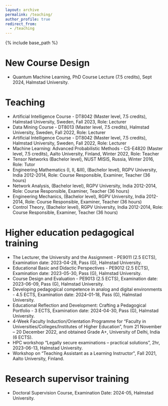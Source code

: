 ```yaml
---
layout: archive
permalink: /teaching/
author_profile: true
redirect_from:
  - /teaching
---
```


{% include base_path %}

New Course Design
======
*  Quantum Machine Learning, PhD Course Lecture (7.5 credits), Sept 2024, Halmstad University.

Teaching
======
* Artificial Intelligence Course - DT8042 (Master level, 7.5 credits), Halmstad University, Sweden, Fall 2023, Role: Lecturer
* Data Mining Course - DT8013 (Master level, 7.5 credits), Halmstad University, Sweden, Fall 2022, Role: Lecturer
* Artificial Intelligence Course - DT8042 (Master level, 7.5 credits), Halmstad University, Sweden, Fall 2022, Role: Lecturer
* Machine Learning: Advanced Probabilistic Methods - CS-E4820 (Master level, 7.5 credits), Aalto University, Finland, Winter 2022, Role: Teacher
* Tensor Networks (Bachelor level), NUST MISIS, Russia, Winter 2016, Role: Tutor
* Engineering Mathematics (I, II, $\&$III), (Bachelor level), RGPV University, India 2012-2014, Role: Course Responsible, Examiner, Teacher (36 hours)
* Network Analysis, (Bachelor level), RGPV University, India 2012-2014, Role: Course Responsible, Examiner, Teacher (36 hours)
* Engineering Mechanics, (Bachelor level), RGPV University, India 2012-2014, Role: Course Responsible, Examiner, Teacher (36 hours)
* Control Theory, (Bachelor level), RGPV University, India 2012-2014, Role: Course Responsible, Examiner, Teacher (36 hours)


Higher education pedagogical training
======

* The Lecturer, the University and the Assignment - PE9011 (2.5 ECTS), Examination date: 2023-04-28, Pass (G), Halmstad University.
* Educational Basic and Didactic Perspectives - PE9012 (2.5 ECTS), Examination date: 2023-05-30, Pass (G), Halmstad University.
* Course Design and Evaluation - PE9013 (2.5 ECTS), Examination date: 2023-06-09, Pass (G), Halmstad University.
* Developing pedagogical competence in analog and digital environments - 4.5 ECTS, Examination date: 2024-01-18, Pass (G), Halmstad University.
* Educational Reflection and Development: Crafting a Pedagogical Portfolio - 3 ECTS, Examination date: 2024-04-30, Pass (G), Halmstad University.
* 4-Week Faculty Induction/Orientation Programme for “Faculty in Universities/Colleges/Institutes of Higher Education”, from 21 November – 20 December 2022, and obtained Grade A+, University of Delhi, India (6 ECTS).
* HPC workshop “Legally secure examinations – practical solutions”, 2hr, 2023-06-13, Halmstad University.
* Workshop on “Teaching Assistant as a Learning Instructor", Fall 2021, Aalto University, Finland. 

Research supervisor training
======

* Doctoral Supervision Course, Examination Date: 2024-05, Halmstad University.
